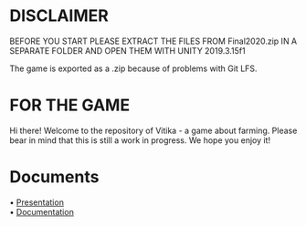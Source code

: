 # DISCLAIMER

  BEFORE YOU START PLEASE EXTRACT THE FILES FROM Final2020.zip IN A SEPARATE FOLDER AND OPEN THEM WITH UNITY 2019.3.15f1

The game is exported as a .zip because of problems with Git LFS.

# FOR THE GAME

Hi there! 
Welcome to the repository of Vitika - a game about farming. Please bear in mind that this is still a work in progress. We hope you enjoy it!

# Documents
•	<a href="https://prezi.com/view/jdJQsSM7cppw3jpMXDxy/">Presentation</a>
<br>
•	<a href="https://codingburgas-my.sharepoint.com/:w:/g/personal/rvvelichkova18_codingburgas_bg/ES1Sn2F4FQdFncSGW6JLQzcBgApcJY3qIjUm5BupOveVRQ?e=e5zxCK">Documentation </a>
